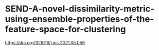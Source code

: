 # SEND-A-novel-dissimilarity-metric-using-ensemble-properties-of-the-feature-space-for-clustering
https://doi.org/10.1016/j.ins.2021.05.059

